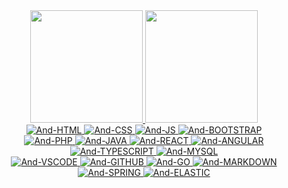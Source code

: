 
  <div align="center">
    <a href="https://github.com/AndreCordeir0">
    <img height="180em" src="https://github-readme-stats.vercel.app/api?username=AndreCordeir0&show_icons=true&theme=dracula&include_all_commits=true&count_private=false"/>
  <img height="180em" src="https://github-readme-stats.vercel.app/api/top-langs/?username=AndreCordeir0&layout=compact&langs_count=8&theme=dracula"/>
</div>

<div align="center" padding-top="50px">
  <img alt="And-HTML" src="https://img.shields.io/badge/HTML5-E34F26?style=for-the-badge&logo=html5&logoColor=white">
  <img alt="And-CSS" src="https://img.shields.io/badge/CSS3-1572B6?style=for-the-badge&logo=css3&logoColor=white">
  <img alt="And-JS" src="https://img.shields.io/badge/JavaScript-323330?style=for-the-badge&logo=javascript&logoColor=F7DF1E">
  <img alt="And-BOOTSTRAP" src="https://img.shields.io/badge/Bootstrap-563D7C?style=for-the-badge&logo=bootstrap&logoColor=white"><br>
  <img alt="And-PHP" src="https://img.shields.io/badge/PHP-777BB4?style=for-the-badge&logo=php&logoColor=white">
  <img alt="And-JAVA" src="https://img.shields.io/badge/Java-ED8B00?style=for-the-badge&logo=java&logoColor=white">
  <img alt="And-REACT" src="https://img.shields.io/badge/React-20232A?style=for-the-badge&logo=react&logoColor=61DAFB">
  <img alt="And-ANGULAR" src="https://img.shields.io/badge/Angular-DD0031?style=for-the-badge&logo=angular&logoColor=white">
  <img alt="And-TYPESCRIPT" src="https://img.shields.io/badge/TypeScript-007ACC?style=for-the-badge&logo=typescript&logoColor=white">
  <img alt="And-MYSQL" src="https://img.shields.io/badge/MySQL-005C84?style=for-the-badge&logo=mysql&logoColor=white"><br>
  <img alt="And-VSCODE" src="https://img.shields.io/badge/Visual_Studio_Code-0078D4?style=for-the-badge&logo=visual%20studio%20code&logoColor=white">
  <img alt="And-GITHUB" src="https://img.shields.io/badge/GitHub-100000?style=for-the-badge&logo=github&logoColor=white">
  <img alt="And-GO" src="https://img.shields.io/badge/Go-00ADD8?style=for-the-badge&logo=go&logoColor=white">
  <img alt="And-MARKDOWN" src="https://img.shields.io/badge/Markdown-000000?style=for-the-badge&logo=markdown&logoColor=white">
  <img alt="And-SPRING" src="https://img.shields.io/badge/Spring-6DB33F?style=for-the-badge&logo=spring&logoColor=white">
  <img alt="And-ELASTIC" src="https://img.shields.io/badge/Elastic-FFFFFF?style=for-the-badge&logo=elastic&logoColor=black">
</div>
